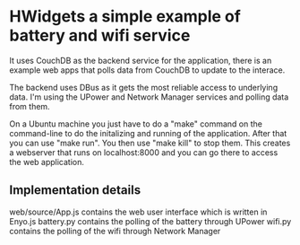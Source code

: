 HWidgets a simple example of battery and wifi service
======================================================

It uses CouchDB as the backend service for the application, there is an
example web apps that polls data from CouchDB to update to the interace.

The backend uses DBus as it gets the most reliable access to underlying data.
I'm using the UPower and Network Manager services and polling data from them.

On a Ubuntu machine you just have to do a "make" command on the command-line
to do the initalizing and running of the application. After that you can use
"make run". You then use "make kill" to stop them. This creates a webserver
that runs on localhost:8000 and you can go there to access the web application.

Implementation details
----------------------
web/source/App.js contains the web user interface which is written in Enyo.js
battery.py contains the polling of the battery through UPower
wifi.py contains the polling of the wifi through Network Manager
